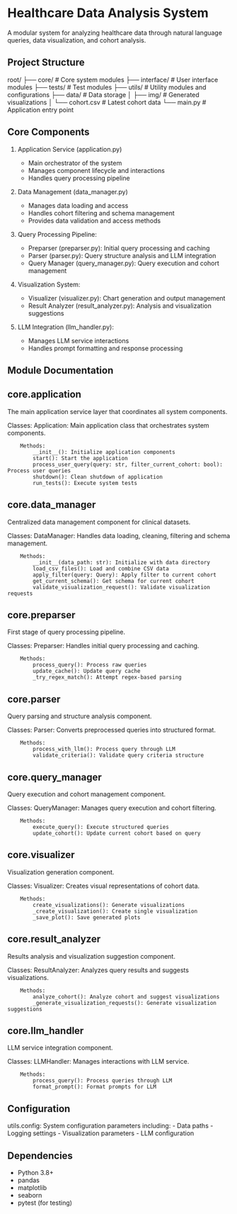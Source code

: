 Healthcare Data Analysis System
=============================

A modular system for analyzing healthcare data through natural language queries,
data visualization, and cohort analysis.

Project Structure
---------------
root/
├── core/               # Core system modules
├── interface/          # User interface modules
├── tests/             # Test modules
├── utils/             # Utility modules and configurations
├── data/              # Data storage
│   ├── img/           # Generated visualizations
│   └── cohort.csv     # Latest cohort data
└── main.py            # Application entry point

Core Components
-------------
1. Application Service (application.py)
   - Main orchestrator of the system
   - Manages component lifecycle and interactions
   - Handles query processing pipeline

2. Data Management (data_manager.py)
   - Manages data loading and access
   - Handles cohort filtering and schema management
   - Provides data validation and access methods

3. Query Processing Pipeline:
   - Preparser (preparser.py): Initial query processing and caching
   - Parser (parser.py): Query structure analysis and LLM integration
   - Query Manager (query_manager.py): Query execution and cohort management

4. Visualization System:
   - Visualizer (visualizer.py): Chart generation and output management
   - Result Analyzer (result_analyzer.py): Analysis and visualization suggestions

5. LLM Integration (llm_handler.py):
   - Manages LLM service interactions
   - Handles prompt formatting and response processing

Module Documentation
------------------

core.application
---------------
The main application service layer that coordinates all system components.

Classes:
    Application:
        Main application class that orchestrates system components.

        Methods:
            __init__(): Initialize application components
            start(): Start the application
            process_user_query(query: str, filter_current_cohort: bool): Process user queries
            shutdown(): Clean shutdown of application
            run_tests(): Execute system tests

core.data_manager
---------------
Centralized data management component for clinical datasets.

Classes:
    DataManager:
        Handles data loading, cleaning, filtering and schema management.

        Methods:
            __init__(data_path: str): Initialize with data directory
            load_csv_files(): Load and combine CSV data
            apply_filter(query: Query): Apply filter to current cohort
            get_current_schema(): Get schema for current cohort
            validate_visualization_request(): Validate visualization requests

core.preparser
------------
First stage of query processing pipeline.

Classes:
    Preparser:
        Handles initial query processing and caching.

        Methods:
            process_query(): Process raw queries
            update_cache(): Update query cache
            _try_regex_match(): Attempt regex-based parsing

core.parser
---------
Query parsing and structure analysis component.

Classes:
    Parser:
        Converts preprocessed queries into structured format.

        Methods:
            process_with_llm(): Process query through LLM
            validate_criteria(): Validate query criteria structure

core.query_manager
---------------
Query execution and cohort management component.

Classes:
    QueryManager:
        Manages query execution and cohort filtering.

        Methods:
            execute_query(): Execute structured queries
            update_cohort(): Update current cohort based on query

core.visualizer
------------
Visualization generation component.

Classes:
    Visualizer:
        Creates visual representations of cohort data.

        Methods:
            create_visualizations(): Generate visualizations
            _create_visualization(): Create single visualization
            _save_plot(): Save generated plots

core.result_analyzer
-----------------
Results analysis and visualization suggestion component.

Classes:
    ResultAnalyzer:
        Analyzes query results and suggests visualizations.

        Methods:
            analyze_cohort(): Analyze cohort and suggest visualizations
            _generate_visualization_requests(): Generate visualization suggestions

core.llm_handler
-------------
LLM service integration component.

Classes:
    LLMHandler:
        Manages interactions with LLM service.

        Methods:
            process_query(): Process queries through LLM
            format_prompt(): Format prompts for LLM

Configuration
-----------
utils.config:
    System configuration parameters including:
    - Data paths
    - Logging settings
    - Visualization parameters
    - LLM configuration

Dependencies
-----------
  - Python 3.8+
  - pandas
  - matplotlib
  - seaborn
  - pytest (for testing)